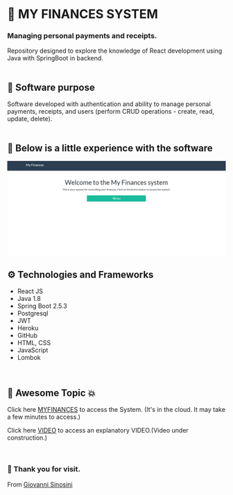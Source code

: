 
# :diamond_shape_with_a_dot_inside: MY FINANCES SYSTEM 
### Managing personal payments and receipts.

Repository designed to explore the knowledge of React development using Java with SpringBoot in backend.
<br/>
<br/>

## :dart:  Software purpose

Software developed with authentication and ability to manage personal payments, receipts, and users (perform CRUD operations - create, read, update, delete).
<br/>
<br/>

## :mag_right:  Below is a little experience with the software

![](/docs/images/animation.gif)
<br/>

## :gear: Technologies and Frameworks

* React JS
* Java 1.8
* Spring Boot 2.5.3 
* Postgresql
* JWT
* Heroku
* GitHub
* HTML, CSS
* JavaScript
* Lombok
<br/>

## :star2: Awesome Topic :boom:

<p>Click here <a class="btn btn-lg btn-primary" href="https://myfinances-7-app.herokuapp.com/#/" target="_blank">MYFINANCES</a> to access the System. (It's in the cloud. It may take a few minutes to access.)</p>

<p>Click here <a class="btn btn-lg btn-primary" href="" target="_blank">VIDEO</a> to access an explanatory VIDEO.(Video under construction.)</p>

<br/>

### :pray: Thank you for visit.

From <a href="https://github.com/GiovanniSinosini" target="_blank">Giovanni Sinosini</a>


